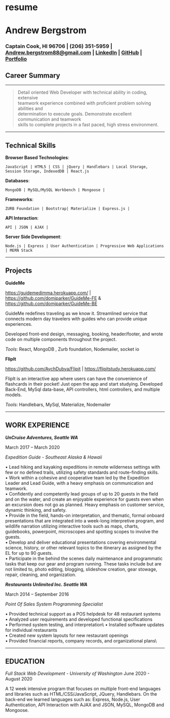 # resume
Andrew Bergstrom
============

### Captain Cook, HI 96706 | (206) 351-5959 | Andrew.bergstrom88@gmail.com | [LinkedIn](https://www.linkedin.com/in/andrew-bergstrom-74a79aa4/) | [GitHub](https://github.com/AndrewBergstrom) | [Portfolio](https://andrews-react-portfolio.herokuapp.com/)

Career Summary
---
----
> Detail oriented Web Developer with technical ability in coding, extensive\
> teamwork experience combined with proficient problem solving abilities and\
> determination to execute goals. Demonstrate excellent communication and teamwork\
> skills to complete projects in a fast paced, high stress environment.
----

Technical Skills
---
**Browser Based Technologies**:

    JavaScript | HTML5 | CSS | jQuery | Handlebars | Local Storage, Session Storage, IndexedDB | React.js

**Databases**:

    MongoDB | MySQL/MySQL Workbench | Mongoose |

**Frameworks**:

    ZURB Foundation | Bootstrap| Materialize | Express.js |

**API Interaction**:

    API | JSON | AJAX |

**Server Side Development**:

    Node.js | Express | User Authentication | Progressive Web Applications | MERN Stack

----
Projects
---

**GuideMe** 

https://guidemedimma.herokuapp.com/ | https://github.com/domjparker/GuideMe-FE & https://github.com/domjparker/GuideMe-BE

GuideMe redefines traveling as we know it. Streamlined service that connects modern day travelers with guides who can provide unique experiences.

Developed front-end design, messaging, booking, header/footer, and wrote code on multiple components throughout the project. 

*Tools*: React, MongoDB , Zurb foundation, Nodemailer, socket io

**FlipIt**

https://github.com/AychDubya/Flipit | https://flipitstudy.herokuapp.com/ 

FlipIt is an interactive app where users can have the convenience of flashcards in their pocket! Just open the app and start studying.
Developed Back-End, MySql data-base, API controllers, html controllers, and multiple models.

*Tools*: Handlebars, MySql, Materialize, Nodemailer

----

**WORK EXPERIENCE**
---
***UnCruise Adventures, Seattle WA***   

March 2017 – March 2020

*Expedition Guide - Southeast Alaska & Hawaii*


  • Lead hiking and kayaking expeditions in remote wilderness settings with few or no defined trails, utilizing safety standards and route-finding skills.\
  • Work within a cohesive and cooperative team led by the Expedition Leader and Lead Guide, with a heavy emphasis on communication and teamwork.\
  • Confidently and competently lead groups of up to 20 guests in the field and on the water, and create an enjoyable experience for guests even when an excursion does not go as planned. Heavy emphasis on customer service, dynamic thinking, and safety.\
  • Provide in the field, hands-on interpretation, and thematic, formal onboard presentations that are integrated into a week-long interpretive program, and wildlife narration utilizing interactive tools such as maps, charts, guidebooks, powerpoint, microscopes and spotting scopes to involve the guests.\
  • Develop and deliver educational presentations covering environmental science, history, or other relevant topics to the itinerary as assigned by the EL for up to 90 guests.\
  • Participate in the behind the scenes daily maintenance and programmatic tasks that keep our gear and program running. These tasks include but are not limited to, photo editing, blogging, slideshow creation, gear stowage, repair, cleaning, and organization.


***Restaurants Unlimited Inc. Seattle WA***

March 2014 – September 2016

*Point Of Sales System Programming Specialist*

• Provided technical support as a POS helpdesk for 48 restaurant systems\
• Analyzed user requirements and developed functional specifications\
• Performed system testing, and interpretation\ 
• Installed software updates for individual restaurants \
• Created new system layouts for new restaurant openings\
• Provided financial reports, company records, and organizational plans\

  ----

**EDUCATION**
---
*Full Stack Web Development - University of Washington*			           June 2020 - August 2020

A 12 week intensive program that focuses on multiple front-end languages and libraries such as HTML/CSS/JavaScript, JQuery, Handlebars. On the back-end we learned languages such as: Express, Node.js, User Authentication, API Interaction with AJAX and JSON, MySQL, MongoDB and Mongoose. 


